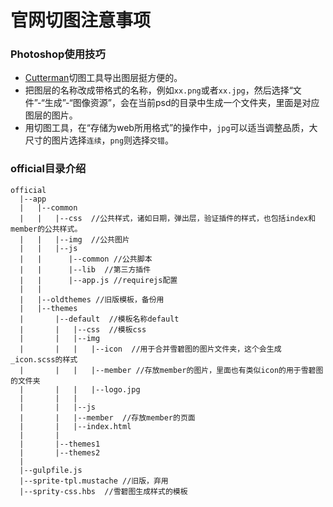# 官网切图注意事项

### Photoshop使用技巧
* [Cutterman](http://www.cutterman.cn/v2/cutterman)切图工具导出图层挺方便的。
* 把图层的名称改成带格式的名称，例如`xx.png`或者`xx.jpg`，然后选择“文件”-“生成”-“图像资源”，会在当前psd的目录中生成一个文件夹，里面是对应图层的图片。
* 用切图工具，在“存储为web所用格式”的操作中，`jpg`可以适当调整品质，大尺寸的图片选择`连续`，`png`则选择`交错`。

### official目录介绍

```
official
  |--app
  |   |--common
  |   |   |--css  //公共样式，诸如日期，弹出层，验证插件的样式，也包括index和member的公共样式。
  |   |   |--img  //公共图片
  |   |   |--js
  |   |      |--common //公共脚本
  |   |      |--lib  //第三方插件
  |   |      |--app.js //requirejs配置
  |   |
  |   |--oldthemes //旧版模板，备份用
  |   |--themes
  |       |--default  //模板名称default
  |       |   |--css  //模板css
  |       |   |--img
  |       |   |   |--icon  //用于合并雪碧图的图片文件夹，这个会生成_icon.scss的样式
  |       |   |   |--member //存放member的图片，里面也有类似icon的用于雪碧图的文件夹
  |       |   |   |--logo.jpg
  |       |   |   
  |       |   |--js
  |       |   |--member  //存放member的页面
  |       |   |--index.html
  |       |
  |       |--themes1
  |       |--themes2
  |       
  |--gulpfile.js
  |--sprite-tpl.mustache //旧版，弃用
  |--sprity-css.hbs  //雪碧图生成样式的模板
```